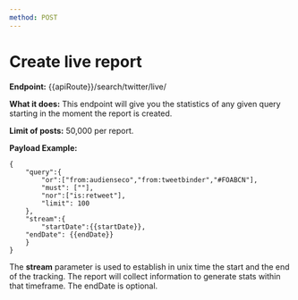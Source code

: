 ```yaml
---
method: POST
---
```


# Create live report

**Endpoint:** {{apiRoute}}/search/twitter/live/

**What it does:** This endpoint will give you the statistics of any given query starting in the moment the report is created.

**Limit of posts:** 50,000 per report.

**Payload Example:** 

```
{
	"query":{
        "or":["from:audienseco","from:tweetbinder","#FOABCN"],
        "must": [""],
        "nor":["is:retweet"],
        "limit": 100
	},
	"stream":{
		"startDate":{{startDate}},
    "endDate": {{endDate}}
	}
}
```
The **stream** parameter is used to establish in unix time the start and the end of the tracking. The report will collect information to generate stats within that timeframe. The endDate is optional.
